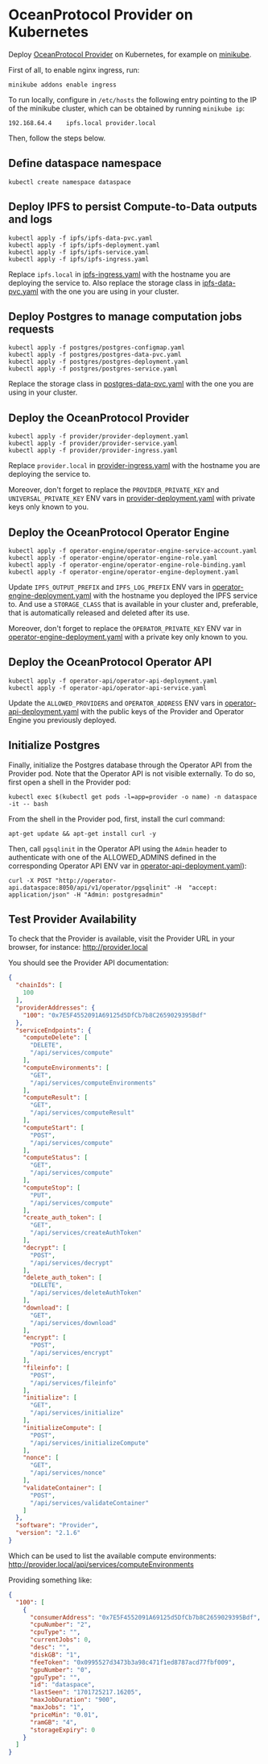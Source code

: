 # OceanProtocol Provider on Kubernetes

Deploy [OceanProtocol Provider](https://docs.oceanprotocol.com/developers/provider) on Kubernetes, for example on [minikube](https://minikube.sigs.k8s.io/docs/start/).

First of all, to enable nginx ingress, run:

```shell
minikube addons enable ingress
```

To run locally, configure in `/etc/hosts` the following entry pointing to the IP of the minikube cluster, which can be obtained by running `minikube ip`:

```
192.168.64.4    ipfs.local provider.local
```

Then, follow the steps below.

## Define dataspace namespace

```shell
kubectl create namespace dataspace
```

## Deploy IPFS to persist Compute-to-Data outputs and logs

```shell
kubectl apply -f ipfs/ipfs-data-pvc.yaml 
kubectl apply -f ipfs/ipfs-deployment.yaml
kubectl apply -f ipfs/ipfs-service.yaml
kubectl apply -f ipfs/ipfs-ingress.yaml
```

Replace `ipfs.local` in [ipfs-ingress.yaml](ipfs/ipfs-ingress.yaml) with the hostname you are deploying the service to. Also replace the storage class in [ipfs-data-pvc.yaml](ipfs/ipfs-data-pvc.yaml) with the one you are using in your cluster.

## Deploy Postgres to manage computation jobs requests

```shell
kubectl apply -f postgres/postgres-configmap.yaml
kubectl apply -f postgres/postgres-data-pvc.yaml 
kubectl apply -f postgres/postgres-deployment.yaml
kubectl apply -f postgres/postgres-service.yaml
```

Replace the storage class in [postgres-data-pvc.yaml](postgres/postgres-data-pvc.yaml) with the one you are using in your cluster.

## Deploy the OceanProtocol Provider

```shell
kubectl apply -f provider/provider-deployment.yaml
kubectl apply -f provider/provider-service.yaml
kubectl apply -f provider/provider-ingress.yaml
```

Replace `provider.local` in [provider-ingress.yaml](provider/provider-ingress.yaml) with the hostname you are deploying the service to. 

Moreover, don't forget to replace the `PROVIDER_PRIVATE_KEY` and `UNIVERSAL_PRIVATE_KEY` ENV vars in [provider-deployment.yaml](provider/provider-deployment.yaml) with private keys only known to you.

## Deploy the OceanProtocol Operator Engine

```shell
kubectl apply -f operator-engine/operator-engine-service-account.yaml
kubectl apply -f operator-engine/operator-engine-role.yaml
kubectl apply -f operator-engine/operator-engine-role-binding.yaml
kubectl apply -f operator-engine/operator-engine-deployment.yaml
```

Update `IPFS_OUTPUT_PREFIX` and `IPFS_LOG_PREFIX` ENV vars in [operator-engine-deployment.yaml](operator-engine/operator-engine-deployment.yaml) with the hostname you deployed the IPFS service to. And use a `STORAGE_CLASS` that is available in your cluster and, preferable, that is automatically released and deleted after its use.

Moreover, don't forget to replace the `OPERATOR_PRIVATE_KEY` ENV var in [operator-engine-deployment.yaml](operator-engine/operator-engine-deployment.yaml) with a private key only known to you.

## Deploy the OceanProtocol Operator API

```shell
kubectl apply -f operator-api/operator-api-deployment.yaml
kubectl apply -f operator-api/operator-api-service.yaml
```

Update the `ALLOWED_PROVIDERS` and `OPERATOR_ADDRESS` ENV vars in [operator-api-deployment.yaml](operator-api/operator-api-deployment.yaml) with the public keys of the Provider and Operator Engine you previously deployed.

## Initialize Postgres

Finally, initialize the Postgres database through the Operator API from the Provider pod. Note that the Operator API is not visible externally. To do so, first open a shell in the Provider pod:

```shell
kubectl exec $(kubectl get pods -l=app=provider -o name) -n dataspace -it -- bash
```

From the shell in the Provider pod, first, install the curl command:

```shell
apt-get update && apt-get install curl -y
```

Then, call `pgsqlinit` in the Operator API using the `Admin` header to authenticate with one of the ALLOWED_ADMINS defined in the corresponding Operator API ENV var in [operator-api-deployment.yaml](operator-api/operator-api-deployment.yaml)):

```shell
curl -X POST "http://operator-api.dataspace:8050/api/v1/operator/pgsqlinit" -H  "accept: application/json" -H "Admin: postgresadmin"
```

## Test Provider Availability

To check that the Provider is available, visit the Provider URL in your browser, for instance:
http://provider.local

You should see the Provider API documentation:

```json
{
  "chainIds": [
    100
  ],
  "providerAddresses": {
    "100": "0x7E5F4552091A69125d5DfCb7b8C2659029395Bdf"
  },
  "serviceEndpoints": {
    "computeDelete": [
      "DELETE",
      "/api/services/compute"
    ],
    "computeEnvironments": [
      "GET",
      "/api/services/computeEnvironments"
    ],
    "computeResult": [
      "GET",
      "/api/services/computeResult"
    ],
    "computeStart": [
      "POST",
      "/api/services/compute"
    ],
    "computeStatus": [
      "GET",
      "/api/services/compute"
    ],
    "computeStop": [
      "PUT",
      "/api/services/compute"
    ],
    "create_auth_token": [
      "GET",
      "/api/services/createAuthToken"
    ],
    "decrypt": [
      "POST",
      "/api/services/decrypt"
    ],
    "delete_auth_token": [
      "DELETE",
      "/api/services/deleteAuthToken"
    ],
    "download": [
      "GET",
      "/api/services/download"
    ],
    "encrypt": [
      "POST",
      "/api/services/encrypt"
    ],
    "fileinfo": [
      "POST",
      "/api/services/fileinfo"
    ],
    "initialize": [
      "GET",
      "/api/services/initialize"
    ],
    "initializeCompute": [
      "POST",
      "/api/services/initializeCompute"
    ],
    "nonce": [
      "GET",
      "/api/services/nonce"
    ],
    "validateContainer": [
      "POST",
      "/api/services/validateContainer"
    ]
  },
  "software": "Provider",
  "version": "2.1.6"
}
```

Which can be used to list the available compute environments:
http://provider.local/api/services/computeEnvironments

Providing something like:

```json
{
  "100": [
    {
      "consumerAddress": "0x7E5F4552091A69125d5DfCb7b8C2659029395Bdf",
      "cpuNumber": "2",
      "cpuType": "",
      "currentJobs": 0,
      "desc": "",
      "diskGB": "1",
      "feeToken": "0x0995527d3473b3a98c471f1ed8787acd77fbf009",
      "gpuNumber": "0",
      "gpuType": "",
      "id": "dataspace",
      "lastSeen": "1701725217.16205",
      "maxJobDuration": "900",
      "maxJobs": "1",
      "priceMin": "0.01",
      "ramGB": "4",
      "storageExpiry": 0
    }
  ]
}
```

